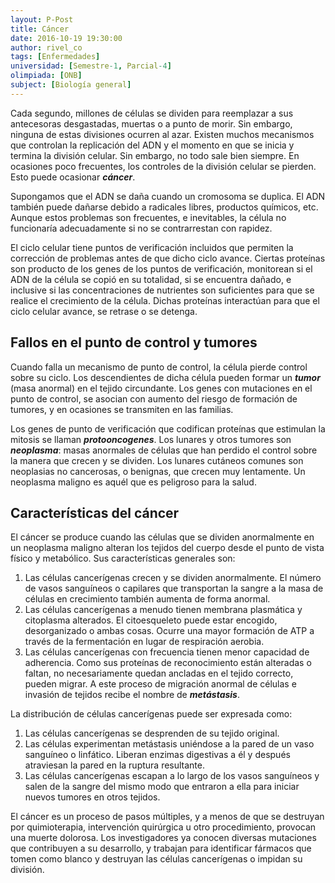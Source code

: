 ```yaml
---
layout: P-Post
title: Cáncer
date: 2016-10-19 19:30:00
author: rivel_co
tags: [Enfermedades]
universidad: [Semestre-1, Parcial-4]
olimpiada: [ONB]
subject: [Biología general]
---
```


Cada segundo, millones de células se dividen para reemplazar a sus antecesoras desgastadas, muertas o a punto de morir. Sin embargo, ninguna de estas divisiones ocurren al azar. Existen muchos mecanismos que controlan la replicación del ADN y el momento en que se inicia y termina la división celular. Sin embargo, no todo sale bien siempre. En ocasiones poco frecuentes, los controles de la división celular se pierden. Esto puede ocasionar ***cáncer***.

Supongamos que el ADN se daña cuando un cromosoma se duplica. El ADN también puede dañarse debido a radicales libres, productos químicos, etc. Aunque estos problemas son frecuentes, e inevitables, la célula no funcionaría adecuadamente si no se contrarrestan con rapidez.

El ciclo celular tiene puntos de verificación incluidos que permiten la corrección de problemas antes de que dicho ciclo avance. Ciertas proteínas son producto de los genes de los puntos de verificación, monitorean si el ADN de la célula se copió en su totalidad, si se encuentra dañado, e inclusive si las concentraciones de nutrientes son suficientes para que se realice el crecimiento de la célula. Dichas proteínas interactúan para que el ciclo celular avance, se retrase o se detenga.

## Fallos en el punto de control y tumores

Cuando falla un mecanismo de punto de control, la célula pierde control sobre su ciclo. Los descendientes de dicha célula pueden formar un ***tumor*** (masa anormal) en el tejido circundante. Los genes con mutaciones en el punto de control, se asocian con aumento del riesgo de formación de tumores, y en ocasiones se transmiten en las familias.

Los genes de punto de verificación que codifican proteínas que estimulan la mitosis se llaman ***protooncogenes***. Los lunares y otros tumores son ***neoplasma***: masas anormales de células que han perdido el control sobre la manera que crecen y se dividen. Los lunares cutáneos comunes son neoplasias no cancerosas, o benignas, que crecen muy lentamente. Un neoplasma maligno es aquél que es peligroso para la salud.

## Características del cáncer

El cáncer se produce cuando las células que se dividen anormalmente en un neoplasma maligno alteran los tejidos del cuerpo desde el punto de vista físico y metabólico. Sus características generales son:

1. Las células cancerígenas crecen y se dividen anormalmente. El número de vasos sanguíneos o capilares que transportan la sangre a la masa de células en crecimiento también aumenta de forma anormal.
2. Las células cancerígenas a menudo tienen membrana plasmática y citoplasma alterados. El citoesqueleto puede estar encogido, desorganizado o ambas cosas. Ocurre una mayor formación de ATP a través de la fermentación en lugar de respiración aerobia.
3. Las células cancerígenas con frecuencia tienen menor capacidad de adherencia. Como sus proteínas de reconocimiento están alteradas o faltan, no necesariamente quedan ancladas en el tejido correcto, pueden migrar. A este proceso de migración anormal de células e invasión de tejidos recibe el nombre de ***metástasis***.

La distribución de células cancerígenas puede ser expresada como:

1. Las células cancerígenas se desprenden de su tejido original.
2. Las células experimentan metástasis uniéndose a la pared de un vaso sanguíneo o linfático. Liberan enzimas digestivas a él y después atraviesan la pared en la ruptura resultante.
3. Las células cancerígenas escapan a lo largo de los vasos sanguíneos y salen de la sangre del mismo modo que entraron a ella para iniciar nuevos tumores en otros tejidos.

El cáncer es un proceso de pasos múltiples, y a menos de que se destruyan por quimioterapia, intervención quirúrgica u otro procedimiento, provocan una muerte dolorosa. Los investigadores ya conocen diversas mutaciones que contribuyen a su desarrollo, y trabajan para identificar fármacos que tomen como blanco y destruyan las células cancerígenas o impidan su división.

